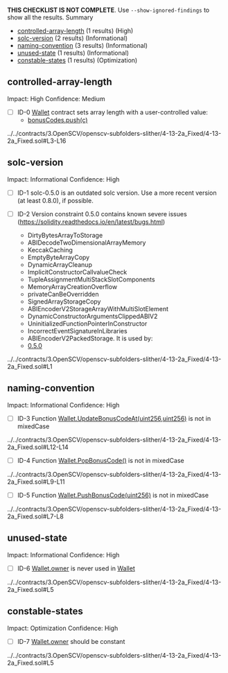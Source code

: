 **THIS CHECKLIST IS NOT COMPLETE**. Use `--show-ignored-findings` to show all the results.
Summary
 - [controlled-array-length](#controlled-array-length) (1 results) (High)
 - [solc-version](#solc-version) (2 results) (Informational)
 - [naming-convention](#naming-convention) (3 results) (Informational)
 - [unused-state](#unused-state) (1 results) (Informational)
 - [constable-states](#constable-states) (1 results) (Optimization)
## controlled-array-length
Impact: High
Confidence: Medium
 - [ ] ID-0
[Wallet](../../contracts/3.OpenSCV/openscv-subfolders-slither/4-13-2a_Fixed/4-13-2a_Fixed.sol#L3-L16) contract sets array length with a user-controlled value:
	- [bonusCodes.push(c)](../../contracts/3.OpenSCV/openscv-subfolders-slither/4-13-2a_Fixed/4-13-2a_Fixed.sol#L8)

../../contracts/3.OpenSCV/openscv-subfolders-slither/4-13-2a_Fixed/4-13-2a_Fixed.sol#L3-L16


## solc-version
Impact: Informational
Confidence: High
 - [ ] ID-1
solc-0.5.0 is an outdated solc version. Use a more recent version (at least 0.8.0), if possible.

 - [ ] ID-2
Version constraint 0.5.0 contains known severe issues (https://solidity.readthedocs.io/en/latest/bugs.html)
	- DirtyBytesArrayToStorage
	- ABIDecodeTwoDimensionalArrayMemory
	- KeccakCaching
	- EmptyByteArrayCopy
	- DynamicArrayCleanup
	- ImplicitConstructorCallvalueCheck
	- TupleAssignmentMultiStackSlotComponents
	- MemoryArrayCreationOverflow
	- privateCanBeOverridden
	- SignedArrayStorageCopy
	- ABIEncoderV2StorageArrayWithMultiSlotElement
	- DynamicConstructorArgumentsClippedABIV2
	- UninitializedFunctionPointerInConstructor
	- IncorrectEventSignatureInLibraries
	- ABIEncoderV2PackedStorage.
It is used by:
	- [0.5.0](../../contracts/3.OpenSCV/openscv-subfolders-slither/4-13-2a_Fixed/4-13-2a_Fixed.sol#L1)

../../contracts/3.OpenSCV/openscv-subfolders-slither/4-13-2a_Fixed/4-13-2a_Fixed.sol#L1


## naming-convention
Impact: Informational
Confidence: High
 - [ ] ID-3
Function [Wallet.UpdateBonusCodeAt(uint256,uint256)](../../contracts/3.OpenSCV/openscv-subfolders-slither/4-13-2a_Fixed/4-13-2a_Fixed.sol#L12-L14) is not in mixedCase

../../contracts/3.OpenSCV/openscv-subfolders-slither/4-13-2a_Fixed/4-13-2a_Fixed.sol#L12-L14


 - [ ] ID-4
Function [Wallet.PopBonusCode()](../../contracts/3.OpenSCV/openscv-subfolders-slither/4-13-2a_Fixed/4-13-2a_Fixed.sol#L9-L11) is not in mixedCase

../../contracts/3.OpenSCV/openscv-subfolders-slither/4-13-2a_Fixed/4-13-2a_Fixed.sol#L9-L11


 - [ ] ID-5
Function [Wallet.PushBonusCode(uint256)](../../contracts/3.OpenSCV/openscv-subfolders-slither/4-13-2a_Fixed/4-13-2a_Fixed.sol#L7-L8) is not in mixedCase

../../contracts/3.OpenSCV/openscv-subfolders-slither/4-13-2a_Fixed/4-13-2a_Fixed.sol#L7-L8


## unused-state
Impact: Informational
Confidence: High
 - [ ] ID-6
[Wallet.owner](../../contracts/3.OpenSCV/openscv-subfolders-slither/4-13-2a_Fixed/4-13-2a_Fixed.sol#L5) is never used in [Wallet](../../contracts/3.OpenSCV/openscv-subfolders-slither/4-13-2a_Fixed/4-13-2a_Fixed.sol#L3-L16)

../../contracts/3.OpenSCV/openscv-subfolders-slither/4-13-2a_Fixed/4-13-2a_Fixed.sol#L5


## constable-states
Impact: Optimization
Confidence: High
 - [ ] ID-7
[Wallet.owner](../../contracts/3.OpenSCV/openscv-subfolders-slither/4-13-2a_Fixed/4-13-2a_Fixed.sol#L5) should be constant 

../../contracts/3.OpenSCV/openscv-subfolders-slither/4-13-2a_Fixed/4-13-2a_Fixed.sol#L5


